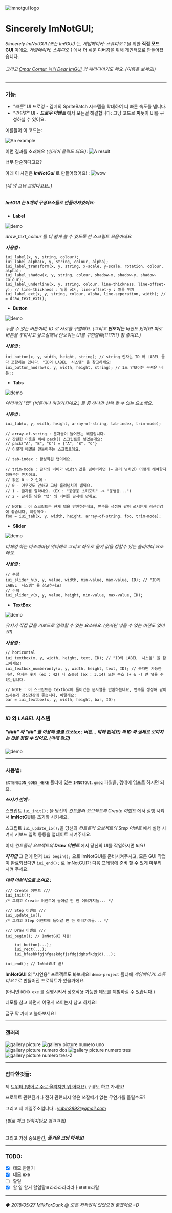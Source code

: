 ![imnotgui logo](https://TandyRum1024.github.io/imnotgui_huge.png)

# Sincerely ImNotGUI;


*Sincerely ImNotGUI (또는 Im!GUI)* 는, *게임메이커: 스튜디오 1* 을 위한 **직접 모드 GUI** 이에요.
*게임메이커: 스튜디오 1* 에서 더 쉬운 디버깅을 위해 개인적으로 만들어졌습니다.

###### *그리고 [Omar Cornut 님의 Dear ImGUI](https://github.com/ocornut/imgui) 의 패러디이기도 해요. (이름을 보세요!)*
&NewLine;

---

### 기능:
* *"빠른"* UI 드로잉 - 겜메의 SpriteBatch 시스템을 학대하여 더 빠른 속도를 냅니다.
* *"간단한"* UI - ***드로우 이벤트*** 에서 모든걸 해결합니다: 그냥 코드로 짜듯이 UI를 구성하실 수 있어요.

예를들어 이 코드는:

![An example](https://TandyRum1024.github.io/imnotgui/example-code.png)

이런 결과를 초래해요 *(심지어 클릭도 되요!)*:
![A result](https://TandyRum1024.github.io/imnotgui/example-result.png)

너무 단순하다고요?

아래 이 사진은 ***ImNotGui*** 로 만들어졌어요! :
![wow](https://TandyRum1024.github.io/imnotgui/gal2.png)
###### *(네 뭐 그냥 그렇다고요..)*
&NewLine;
##### **Im!GUI** 는 5개의 구성요소들로 만들어져있어요:

* **Label**

![demo](https://TandyRum1024.github.io/imnotgui/example-label.png)

*draw_text_colour 를 더 쉽게 쓸 수 있도록 한 스크립트 모음이에요.*

***사용법 :***

```
iui_label(x, y, string, colour);
iui_label_alpha(x, y, string, colour, alpha);
iui_label_transform(x, y, string, x-scale, y-scale, rotation, colour, alpha);
iui_label_shadow(x, y, string, colour, shadow-x, shadow-y, shadow-colour);
iui_label_underline(x, y, string, colour, line-thickness, line-offset-y); // line-thickness : 밑줄 굵기, line-offset-y : 밑줄 위치
iui_label_ext(x, y, string, colour, alpha, line-seperation, width); // = draw_text_ext();
```

* **Button**

![demo](https://TandyRum1024.github.io/imnotgui/example-button.png)

*누를 수 있는 버튼이며, ID 로 서로를 구별해요. (그리고 ***안보이는*** 버전도 있어요! 따로 버튼을 꾸미시고 싶으실때나 안보이는 UI를 구현할떄(?!?!?!?) 참 좋지요.)*

***사용법 :***

```
iui_button(x, y, width, height, string); // string 인자는 ID 와 LABEL 둘 다 포함하는 겁니다. "ID와 LABEL  시스템" 을 참고하세요!
iui_button_nodraw(x, y, width, height, string); // 1도 안보이는 무셔운 버튼;;
```

* **Tabs**

![demo](https://TandyRum1024.github.io/imnotgui/example-tabs.png)

*여러개의 "탭" (버튼이나 마찬가지에요.) 들 중 하나만 선택 할 수 있는 요소에요.*

***사용법 :***

```
iui_tab(x, y, width, height, array-of-string, tab-index, trim-mode);

// array-of-string : 문자들이 들어있는 배열입니다.
// 간편한 이용을 위해 pack() 스크립트를 넣었는데요:
// pack("A", "B", "C") = {"A", "B", "C"}
// 이렇게 배열을 만들어주는 스크립트에요.

// tab-index : 활성화된 탭이에요.

// trim-mode : 글자의 너비가 width 값을 넘어버리면 (= 흘러 넘치면) 어떻게 해야할지 정해주는 인자에요.
// 값은 0 ~ 2 인데 :
// 0 - 아무것도 안하고 그냥 흘러넘치게 냅둬요.
// 1 - 글자를 잘라내요. (EX : "웅앵웅 초키포키" -> "웅앵웅...")
// 2 - 글자를 담은 "탭" 의 너비를 글자에 맞춰요.

// NOTE : 이 스크립트는 현재 탭을 반환하는데요, 변수를 생성해 같이 쓰시는게 정신건강에 좋습니다, 이렇게요:
foo = iui_tab(x, y, width, height, array-of-string, foo, trim-mode);
```

* **Slider**

![demo](https://TandyRum1024.github.io/imnotgui/example-slider.png)

*디제잉 하는 아조씨마냥 위아래로 그리고 좌우로 옮겨 값을 정할수 있는 슬라이더 요소에요.*

***사용법 :***

```
// 수평
iui_slider_h(x, y, value, width, min-value, max-value, ID); // "ID와 LABEL  시스템" 을 참고하세요!
// 수직
iui_slider_v(x, y, value, height, min-value, max-value, ID);
```

* **TextBox**

![demo](https://TandyRum1024.github.io/imnotgui/example-textbox.png)

*유저가 직접 값을 키보드로 입력할 수 있는 요소에요. (숫자만 넣을 수 있는 버전도 있어요!)*

***사용법 :***

```
// horizontal
iui_textbox(x, y, width, height, text, ID); // "ID와 LABEL  시스템" 을 참고하세요!
iui_textbox_numberonly(x, y, width, height, text, ID); // 숫자만 가능한 버전. 유저는 숫자 (ex : 42) 나 소숫점 (ex : 3.14) 또는 부호 (+ & -) 만 넣을 수 있는겁니다.

// NOTE : 이 스크립트는 textbox에 들어있는 문자열을 반환하는데요, 변수를 생성해 같이 쓰시는게 정신건강에 좋습니다, 이렇게요:
bar = iui_textbox(x, y, width, height, bar, ID);
```

---
### ***ID*** 와 ***LABEL*** 시스템
##### "###" 와 "##" 를 이용해 몇몇 요소(ex : 버튼... 밖에 없네요) 의 ID 와 실제로 보여지는 것을 정할 수 있어요. (아래 참고)
![demo](https://TandyRum1024.github.io/imnotgui/example-id-label.png)

---
### 사용법:

`EXTENSION_GOES_HERE` 폴더에 있는 `IMNOTGUI.gmez` 파일을, 겜메에 임포트 하시면 되요.

***쓰시기 전에 :***

스크립트 `iui_init();` 을 당신의 *컨트롤러 오브젝트의 Create 이벤트* 에서 실행 시켜서 **ImNotGUI**를 초기화 시키세요.

스크립트 `iui_update_io();`을 당신의 *컨트롤러 오브젝트의 Step 이벤트* 에서 실행 시켜서 키보드 입력 등등을 업데이트 시켜주세요.

이제 *컨트롤러 오브젝트의* ***Draw 이벤트*** 에서 당신의 UI를 작업하시면 되요!

***하지만*** 그 전에 먼저 `iui_begin();` 으로 ImNotGUI를 준비시켜주시고, 모든 GUI 작업이 완료되셨다면 `iui_end();` 로 ImNotGUI가 다음 프레임에 준비 할 수 있게 마무리 시켜 주세요.

***대략 이런식으로 쓰여요 :***
```
/// Create 이벤트 ///
iui_init();
/* 그리고 Create 이벤트에 들어갈 만 한 여러가지들... */

/// Step 이벤트 ///
iui_update_io();
/* 그리고 Step 이벤트에 들어갈 만 한 여러가지들... */

/// Draw 이벤트 ///
iui_begin(); // ImNotGUI 작동!

	iui_button(...);
	iui_rect(...);
	iui_hfashkfgjhfgaskdgfjsfdgjdghsfkdgjd(...);

iui_end(); // ImNotGUI 끝!
```

**ImNotGUI** 의 "시연용" 프로젝트도 봐보세요! `demo-project` 폴더에 *게임메이커: 스튜디오 1* 로 만들어진 프로젝트가 있을거에요.

(아니면 `DEMO.exe` 를 실행시켜서 상호작용 가능한 데모를 체험하실 수 있습니다.)

데모를 참고 하면서 어떻게 쓰이는지 참고 하세요!

글구 막 가지고 놀아보세요!

----------

### 갤러리

![gallery picture](https://TandyRum1024.github.io/imnotgui/logo-small.png)
![gallery picture numero uno](https://TandyRum1024.github.io/imnotgui/gal1.png)
![gallery picture numero dos](https://TandyRum1024.github.io/imnotgui/gal2.png)
![gallery picture numero tres](https://TandyRum1024.github.io/imnotgui/gal-demo-button.png)
![gallery picture numero tres-2](https://TandyRum1024.github.io/imnotgui/gal-demo-slider.png)

---

### 잡다한것들:

제 [트위터 (영어로 주로 올리지만 뭐 어때요)](https://twitter.com/ZIKBAKGURI) 구경도 하고 가세요!

프로젝트 관련된거나 전혀 관련되지 않은 쓰잘떼기 없는 무언가를 올릴수도?

그리고 제 메일주소입니다 : *yubin2892@gmail.com*

###### (별로 체크 안하지만요 엌ㅋㅋ컼)

그리고 가장 중요한건, ***즐거운 코딩 하세요!***

---

### TODO:

- [x] 데모 만들기
- [x] 데모 exe
- [ ] 할일
- [x] 할 일 할거 할일랄ㄹ라라라라라라ㅏㄹㄹㄹ라랄

---

###### ◆ 2018/05/27 MilkForDunk @ 모든 저작권이 있었으면 좋겠어요 =D